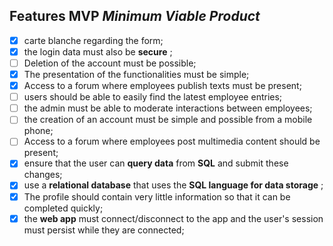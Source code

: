 ## Features MVP **_Minimum Viable Product_**

- [x] carte blanche regarding the form;
- [x] the login data must also be **secure** ;
- [ ] Deletion of the account must be possible;
- [x] The presentation of the functionalities must be simple;
- [x] Access to a forum where employees publish texts must be present;
- [ ] users should be able to easily find the latest employee entries;
- [ ] the admin must be able to moderate interactions between employees;
- [ ] the creation of an account must be simple and possible from a mobile phone;
- [ ] Access to a forum where employees post multimedia content should be present;
- [x] ensure that the user can **query data** from **SQL** and submit these changes;
- [x] use a **relational database** that uses the **SQL language for data storage** ;
- [x] The profile should contain very little information so that it can be completed quickly;
- [x] the **web app** must connect/disconnect to the app and the user's session must persist while they are connected;
